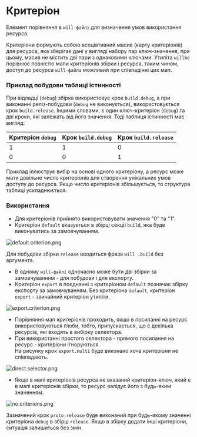 # Критеріон

Елемент порівняння в `will-файлі` для визначення умов використання ресурса.  

Критеріони формують собою асоціативний масив (карту критеріонів) для ресурса, яка зберігає дані у вигляді набору пар ключ-значення, при цьому, масив не містить дві пари з однаковими ключами. Утилiта `willbe` порівнює повністю мапи критеріонів збірки і ресурса, таким чином, доступ до ресурса `will-файла` можливий при співпадінні цих мап.     

### Приклад побудови таблиці істинності
При відладці (`debug`) збірка використовує крок `build.debug`, а при виконанні реліз-побудови (`debug` не виконується), використовується крок `build.release`.  Іншими словами, є один ключ-критеріон (`debug`) та дві кроки, які залежать від його значення. Тоді таблиця істинності має вигляд:  

| Критеріон `debug` | Крок `build.debug` | Крок `build.release` |
|-------------------|--------------------|----------------------|
| 1                 | 1                  | 0                    |
| 0                 | 0                  | 1                    |

Приклад іллюструє вибір на основі одного критеріону, а ресурс може мати довільне число критеріонів для створення унікальних умов доступу до ресурса. Якщо число критеріонів збільшується, то структура таблиці ускладнюється.  

### Використання  
- Для критеріонів прийнято використовувати значення "0" та "1".  
- Критеріон `default` вказується в збірці секції `build`, яка буде виконуватись за замовчуванням. 

![default.criterion.png](./Images/default.criterion.png) 

Для побудови збірки `release` вводиться фраза `will .build` без аргумента.
- В одному `will-файлі` одночасно може бути дві збірки за замовчуванням - для побудови і для експорту. 
- Критеріон `export` в поєднанні з критеріоном `default` позначає збірку експорту за замовчуванням. Без критеріона `default`, критеріон `export` - звичайний критеріон утиліти.

![export.criterion.png](./Images/export.criterion.png) 

- Порівняння мап критеріонів проходить, якщо в посиланні на ресурс використовуються ґлоби, тобто, припускається, що є декілька ресурсів, які входять в вибірку селектора. 
- При використанні простого селектора - прямого посилання на ресурс - критеріони ігноруються.  
На рисунку крок `export.multi` буде виконано хоча критеріони не співпадають.

![direct.selector.png](./Images/direct.selector.png)  

- Якщо в мапі критеріонів ресурса не вказаний критеріон-ключ, який є в мапі критеріонів збірки, то ресурс валідує його з будь-яким значенням. 

![no.criterions.png](./Images/no.criterions.png) 

Зазначений крок `proto.release` буде виконаний при будь-якому значенні критеріона `debug` в збірці `release`. Якщо в збірку додати інші критеріони, ситуація залишиться без змін.
